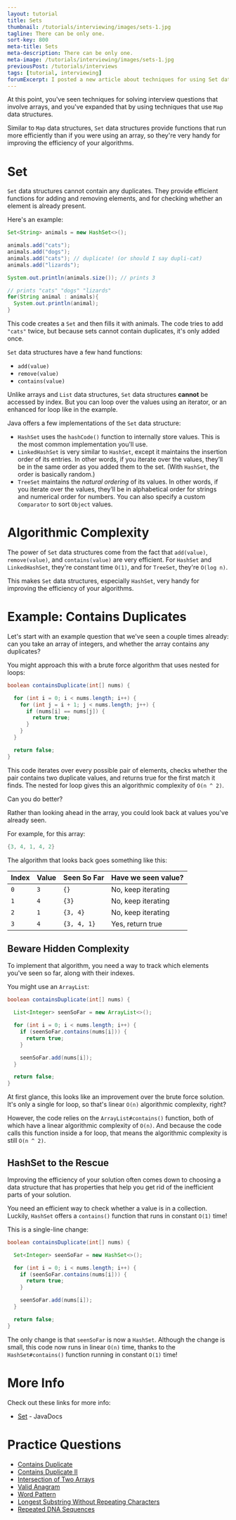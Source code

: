 ```yaml
---
layout: tutorial
title: Sets
thumbnail: /tutorials/interviewing/images/sets-1.jpg
tagline: There can be only one.
sort-key: 800
meta-title: Sets
meta-description: There can be only one.
meta-image: /tutorials/interviewing/images/sets-1.jpg
previousPost: /tutorials/interviews
tags: [tutorial, interviewing]
forumExcerpt: I posted a new article about techniques for using Set data structures in technical interviews.
---
```


At this point, you've seen techniques for solving interview questions that involve arrays, and you've expanded that by using techniques that use `Map` data structures.

Similar to `Map` data structures, `Set` data structures provide functions that run more efficiently than if you were using an array, so they're very handy for improving the efficiency of your algorithms.

# Set

`Set` data structures cannot contain any duplicates. They provide efficient functions for adding and removing elements, and for checking whether an element is already present.

Here's an example:

```java
Set<String> animals = new HashSet<>();

animals.add("cats");
animals.add("dogs");
animals.add("cats"); // duplicate! (or should I say dupli-cat)
animals.add("lizards");

System.out.println(animals.size()); // prints 3

// prints "cats" "dogs" "lizards"
for(String animal : animals){
  System.out.println(animal);
}
```

This code creates a `Set` and then fills it with animals. The code tries to add `"cats"` twice, but because sets cannot contain duplicates, it's only added once.

`Set` data structures have a few hand functions:

- `add(value)`
- `remove(value)`
- `contains(value)`

Unlike arrays and `List` data structures, `Set` data structures **cannot** be accessed by index. But you can loop over the values using an iterator, or an enhanced for loop like in the example.

Java offers a few implementations of the `Set` data structure:

- `HashSet` uses the `hashCode()` function to internally store values. This is the most common implementation you'll use.
- `LinkedHashSet` is very similar to `HashSet`, except it maintains the insertion order of its entries. In other words, if you iterate over the values, they’ll be in the same order as you added them to the set. (With `HashSet`, the order is basically random.)
- `TreeSet` maintains the _natural ordering_ of its values. In other words, if you iterate over the values, they’ll be in alphabetical order for strings and numerical order for numbers. You can also specify a custom `Comparator` to sort `Object` values.

# Algorithmic Complexity

The power of `Set` data structures come from the fact that `add(value)`, `remove(value)`, and `contains(value)` are very efficient. For `HashSet` and `LinkedHashSet`, they're constant time `O(1)`, and for `TreeSet`, they're `O(log n)`.

This makes `Set` data structures, especially `HashSet`, very handy for improving the efficiency of your algorithms.

# Example: Contains Duplicates

Let's start with an example question that we've seen a couple times already: can you take an array of integers, and whether the array contains any duplicates?

You might approach this with a brute force algorithm that uses nested for loops:

```java
boolean containsDuplicate(int[] nums) {

  for (int i = 0; i < nums.length; i++) {
    for (int j = i + 1; j < nums.length; j++) {
      if (nums[i] == nums[j]) {
        return true;
      }
    }
  }

  return false;
}
```

This code iterates over every possible pair of elements, checks whether the pair contains two duplicate values, and returns true for the first match it finds. The nested for loop gives this an algorithmic complexity of `O(n ^ 2)`.

Can you do better?

Rather than looking ahead in the array, you could look back at values you've already seen.

For example, for this array:

```java
{3, 4, 1, 4, 2}
```

The algorithm that looks back goes something like this:

| Index   | Value   | Seen So Far | Have we seen value? |
|---------|---------|-------------|---------------------|
| `0`     | `3`     | `{}`        | No, keep iterating  |
| `1`     | `4`     | `{3}`       | No, keep iterating  |
| `2`     | `1`     | `{3, 4}`    | No, keep iterating  |
| `3`     | `4`     | `{3, 4, 1}` | Yes, return true    |

## Beware Hidden Complexity

To implement that algorithm, you need a way to track which elements you've seen so far, along with their indexes.

You might use an `ArrayList`:

```java
boolean containsDuplicate(int[] nums) {

  List<Integer> seenSoFar = new ArrayList<>();

  for (int i = 0; i < nums.length; i++) {
    if (seenSoFar.contains(nums[i])) {
      return true;
    }

    seenSoFar.add(nums[i]);
  }

  return false;
}
```

At first glance, this looks like an improvement over the brute force solution. It's only a single for loop, so that's linear `O(n)` algorithmic complexity, right?

However, the code relies on the `ArrayList#contains()` function, both of which have a linear algorithmic complexity of `O(n)`. And because the code calls this function inside a for loop, that means the algorithmic complexity is still `O(n ^ 2)`.

## HashSet to the Rescue

Improving the efficiency of your solution often comes down to choosing a data structure that has properties that help you get rid of the inefficient parts of your solution.

You need an efficient way to check whether a value is in a collection. Luckily, `HashSet` offers a `contains()` function that runs in constant `O(1)` time!

This is a single-line change:

```java
boolean containsDuplicate(int[] nums) {

  Set<Integer> seenSoFar = new HashSet<>();

  for (int i = 0; i < nums.length; i++) {
    if (seenSoFar.contains(nums[i])) {
      return true;
    }

    seenSoFar.add(nums[i]);
  }

  return false;
}
```

The only change is that `seenSoFar` is now a `HashSet`. Although the change is small, this code now runs in linear `O(n)` time, thanks to the `HashSet#contains()` function running in constant `O(1)` time!

# More Info

Check out these links for more info:

- [Set](https://docs.oracle.com/javase/8/docs/api/java/util/Set.html) - JavaDocs

# Practice Questions

- [Contains Duplicate](https://leetcode.com/problems/contains-duplicate/)
- [Contains Duplicate II](https://leetcode.com/problems/contains-duplicate-ii/)
- [Intersection of Two Arrays](https://leetcode.com/problems/intersection-of-two-arrays/)
- [Valid Anagram](https://leetcode.com/problems/valid-anagram/description/)
- [Word Pattern](https://leetcode.com/problems/word-pattern/)
- [Longest Substring Without Repeating Characters](https://leetcode.com/problems/longest-substring-without-repeating-characters/)
- [Repeated DNA Sequences](https://leetcode.com/problems/repeated-dna-sequences/)
